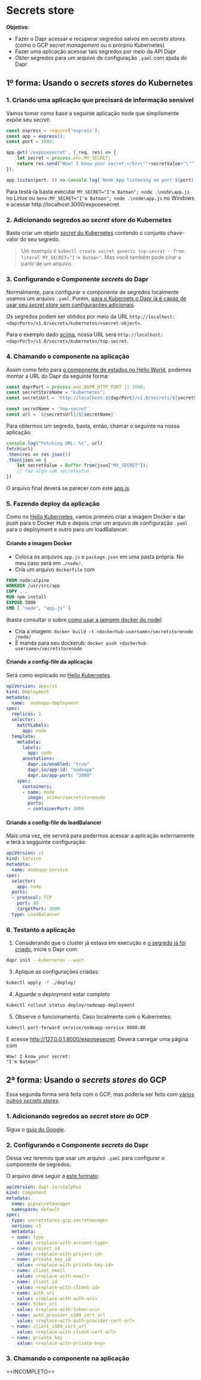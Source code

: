 # Secrets store

**Objetivo**:
- Fazer o Dapr acessar e recuperar segredos salvos em _secrets stores_ (como o GCP _secret management_ ou o prórprio Kubernetes)
- Fazer uma aplicação acessar tais segredos por meio da API Dapr
- Obter segredos para um arquivo de configuração `.yaml` com ajuda do Dapr

## 1º forma: Usando o _secrets stores_ do Kubernetes

### 1. Criando uma aplicação que precisará de informação sensível
Vamos tomar como base a seguinte aplicação node que simplismente expõe seu _secret_:
~~~js
const express = require('express');
const app = express();
const port = 3000;

app.get('/exposesecret', (_req, res) => {
    let secret = process.env.MY_SECRET;
    return res.send("Wow! I know your secret:</br>\""+secretValue+"\"");
});

app.listen(port, () => console.log(`Node App listening on port ${port}!`));
~~~

Para testá-la basta executar `MY_SECRET="I'm Batman"; node .\node\app.js` no Linux ou `$env:MY_SECRET="I'm Batman"; node .\node\app.js` no Windows e acessar http://localhost:3000/exposesecret.

### 2. Adicionando segredos ao _secret store_ do Kubernetes
Basta criar um objeto [_secret_ do Kubernetes](../../Docker%20&%20Kubernetes/Kubernetes/Kubernetes.md#Secret) contendo o conjunto chave-valor do seu segredo.
> Um exemplo é `kubectl create secret generic top-secret --from-literal MY_SECRET="I'm Batman"`.
> Mas você também pode cirar a partir de um arquivo.


### 3. Configurando o Componente _secrets_ do Dapr
Normalmente, para configurar o componente de segredos localmente usamos um arquivo `.yaml`. Porém, [para o Kubernets o Dapr já é capaz de usar seu _secret store_ sem configurações adicionais](https://docs.dapr.io/reference/components-reference/supported-secret-stores/kubernetes-secret-store/).

Os segredos podem ser obtidos por meio da URL `http://localhost:<daprPort>/v1.0/secrets/kubernetes/<secret-object>`.

Para o exemplo dado [acima](Secrets%20store.md#2%20Adicionando%20segredos%20ao%20_secret%20store_%20do%20Kubernetes), nossa URL será `http://localhost:<daprPort>/v1.0/secrets/kubernetes/top-secret`.


### 4. Chamando o componente na aplicação
Assim como feito para [o componente de estados no Hello World](../1.%20Hello%20World/Hello%20World.md#Chamando%20o%20componente%20na%20aplicação), podemos montar a URL do Dapr da seguinte forma:

~~~js
const daprPort = process.env.DAPR_HTTP_PORT || 3500;
const secretStoreName = "kubernetes";
const secretsUrl = `http://localhost:${daprPort}/v1.0/secrets/${secretStoreName}`;

const secretName = 'top-secret'
const url = `${secretsUrl}/${secretName}`
~~~

Para obtermos um segredo, basta, então, chamar o seguinte na nossa aplicação:
~~~js
console.log("Fetching URL: %s", url)
fetch(url)
.then(res => res.json())
.then(json => {
    let secretValue = Buffer.from(json["MY_SECRET"]);
    // faz algo com secretValue
})
~~~

O arquivo final deverá se parecer com este [app.js](Kubernetes/node/app.js).

### 5. Fazendo deploy da aplicação
Como no [Hello Kubernetes](../2.%20Hello%20Kubernetes/Hello%20Kubernetes.md#Do%20nodeapp), vamos primeiro criar a imagem Docker e dar push para o Docker Hub e depois criar um arquivo de configuração `.yaml` para o deployment e outro para um loadBalancer.

#### Criando a imagem Docker 
- Coloca os arquivos `app.js` e `package.json` em uma pasta própria. No meu caso será em `./node/`.
- Cria um arquivo `dockerfile` com
```Dockerfile
FROM node:alpine
WORKDIR /usr/src/app
COPY . .
RUN npm install
EXPOSE 3000
CMD [ "node", "app.js" ]
```
(basta consultar o sobre [como usar a iamgem docker do node](https://github.com/nodejs/docker-node/blob/main/README.md#how-to-use-this-image))
- Cria a imagem: `docker build -t <dockerhub-username>/secretstorenode  /node/`
- E manda para seu dockerub: `docker push <dockerhub-username>/secretstorenode`


#### Criando a config-file da aplicação
Será como explicado no [Hello Kubernetes](../2.%20Hello%20Kubernetes/Hello%20Kubernetes.md#Para%20o%20nodeapp).

~~~yaml
apiVersion: apps/v1
kind: Deployment
metadata:
  name:  nodeapp-deployment
spec:
  replicas: 1
  selector:
    matchLabels:
      app: node
  template: 
    metadata:
      labels:
        app: node
      annotations:
        dapr.io/enabled: "true"
        dapr.io/app-id: "nodeapp"
        dapr.io/app-port: "3000"
    spec:
      containers:
      - name: node
        image: ocimar/secretstorenode
        ports:
        - containerPort: 3000
~~~


#### Criando a config-file do loadBalancer
Mais uma vez, ele servirá para podermos acessar a aplicação externamente e terá a segguinte configuração:
~~~yaml
apiVersion: v1
kind: Service
metadata:
  name: nodeapp-service
spec:
  selector:
    app: node
  ports:
  - protocol: TCP
    port: 80
    targetPort: 3000
  type: LoadBalancer
~~~

### 6. Testanto a aplicação
1. Considerando que o cluster já estava em execução e [o segredo já foi criado](Secrets%20store.md#2%20Adicionando%20segredos%20ao%20_secret%20store_%20do%20Kubernetes), inicie o Dapr com:
~~~sh
dapr init --kubernetes --wait
~~~
3. Aplique as configurações criadas:
~~~sh
kubectl apply -f ./deploy/
~~~
4. Aguarde o deployment estar completo
~~~sh
kubectl rollout status deploy/nodeapp-deployment
~~~
5. Observe o funcionamento. Caso localmente com o Kubernetes:
~~~sh
kubectl port-forward service/nodeapp-service 8000:80
~~~
E acesse http://127.0.0.1:8000/exposesecret. Deverá carregar uma página com
```
Wow! I know your secret:  
"I'm Batman"
```


## 2ª forma: Usando o _secrets stores_ do GCP
Essa segunda forma será feita com o GCP, mas poderia ser feito com [vários outros _secrets stores_](https://docs.dapr.io/reference/components-reference/supported-secret-stores/).

### 1. Adicionando segredos ao _secret store_ do GCP
Sigua o [guia do Google](https://cloud.google.com/secret-manager/docs/quickstart).

### 2. Configurando o Componente _secrets_ do Dapr
Dessa vez teremos que usar um arquivo `.yaml` para configurar o componente de segredos.

O arquivo deve seguir a [este formato](https://docs.dapr.io/reference/components-reference/supported-secret-stores/gcp-secret-manager/):
~~~yaml
apiVersion: dapr.io/v1alpha1
kind: Component
metadata:
  name: gcpsecretmanager
  namespace: default
spec:
  type: secretstores.gcp.secretmanager
  version: v1
  metadata:
  - name: type
    value: <replace-with-account-type>
  - name: project_id
    value: <replace-with-project-id>
  - name: private_key_id
    value: <replace-with-private-key-id>
  - name: client_email
    value: <replace-with-email>
  - name: client_id
    value: <replace-with-client-id>
  - name: auth_uri
    value: <replace-with-auth-uri> 
  - name: token_uri
    value: <replace-with-token-uri> 
  - name: auth_provider_x509_cert_url
    value: <replace-with-auth-provider-cert-url> 
  - name: client_x509_cert_url
    value: <replace-with-client-cert-url> 
  - name: private_key
    value: <replace-with-private-key>
~~~


### 3. Chamando o componente na aplicação

==INCOMPLETO==

